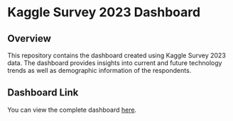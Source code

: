 # Kaggle Survey 2023 Dashboard

## Overview
This repository contains the dashboard created using Kaggle Survey 2023 data. The dashboard provides insights into current and future technology trends as well as demographic information of the respondents.

## Dashboard Link
You can view the complete dashboard [here](https://lookerstudio.google.com/reporting/c8cf26ac-121a-4ed4-86fb-0c54b9c801b0).

